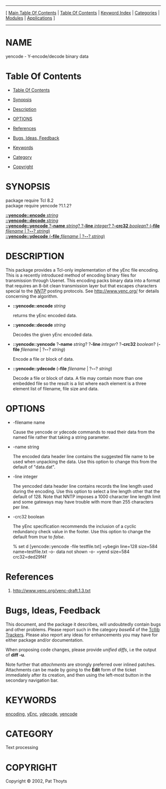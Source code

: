 
[//000000001]: # (yencode \- Text encoding & decoding binary data)
[//000000002]: # (Generated from file 'yencode\.man' by tcllib/doctools with format 'markdown')
[//000000003]: # (Copyright &copy; 2002, Pat Thoyts)
[//000000004]: # (yencode\(n\) 1\.1\.2 tcllib "Text encoding & decoding binary data")

<hr> [ <a href="../../../../toc.md">Main Table Of Contents</a> &#124; <a
href="../../../toc.md">Table Of Contents</a> &#124; <a
href="../../../../index.md">Keyword Index</a> &#124; <a
href="../../../../toc0.md">Categories</a> &#124; <a
href="../../../../toc1.md">Modules</a> &#124; <a
href="../../../../toc2.md">Applications</a> ] <hr>

# NAME

yencode \- Y\-encode/decode binary data

# <a name='toc'></a>Table Of Contents

  - [Table Of Contents](#toc)

  - [Synopsis](#synopsis)

  - [Description](#section1)

  - [OPTIONS](#section2)

  - [References](#section3)

  - [Bugs, Ideas, Feedback](#section4)

  - [Keywords](#keywords)

  - [Category](#category)

  - [Copyright](#copyright)

# <a name='synopsis'></a>SYNOPSIS

package require Tcl 8\.2  
package require yencode ?1\.1\.2?  

[__::yencode::encode__ *string*](#1)  
[__::yencode::decode__ *string*](#2)  
[__::yencode::yencode__ ?__\-name__ *string*? ?__\-line__ *integer*? ?__\-crc32__ *boolean*? \(__\-file__ *filename* &#124; ?__\-\-__? *string*\)](#3)  
[__::yencode::ydecode__ \(__\-file__ *filename* &#124; ?__\-\-__? *string*\)](#4)  

# <a name='description'></a>DESCRIPTION

This package provides a Tcl\-only implementation of the yEnc file encoding\. This
is a recently introduced method of encoding binary files for transmission
through Usenet\. This encoding packs binary data into a format that requires an
8\-bit clean transmission layer but that escapes characters special to the
*[NNTP](\.\./\.\./\.\./\.\./index\.md\#nntp)* posting protocols\. See
[http://www\.yenc\.org/](http://www\.yenc\.org/) for details concerning the
algorithm\.

  - <a name='1'></a>__::yencode::encode__ *string*

    returns the yEnc encoded data\.

  - <a name='2'></a>__::yencode::decode__ *string*

    Decodes the given yEnc encoded data\.

  - <a name='3'></a>__::yencode::yencode__ ?__\-name__ *string*? ?__\-line__ *integer*? ?__\-crc32__ *boolean*? \(__\-file__ *filename* &#124; ?__\-\-__? *string*\)

    Encode a file or block of data\.

  - <a name='4'></a>__::yencode::ydecode__ \(__\-file__ *filename* &#124; ?__\-\-__? *string*\)

    Decode a file or block of data\. A file may contain more than one embedded
    file so the result is a list where each element is a three element list of
    filename, file size and data\.

# <a name='section2'></a>OPTIONS

  - \-filename name

    Cause the yencode or ydecode commands to read their data from the named file
    rather that taking a string parameter\.

  - \-name string

    The encoded data header line contains the suggested file name to be used
    when unpacking the data\. Use this option to change this from the default of
    "data\.dat"\.

  - \-line integer

    The yencoded data header line contains records the line length used during
    the encoding\. Use this option to select a line length other that the default
    of 128\. Note that NNTP imposes a 1000 character line length limit and some
    gateways may have trouble with more than 255 characters per line\.

  - \-crc32 boolean

    The yEnc specification recommends the inclusion of a cyclic redundancy check
    value in the footer\. Use this option to change the default from *true* to
    *false*\.

    % set d \[yencode::yencode \-file testfile\.txt\]
    =ybegin line=128 size=584 name=testfile\.txt
     \-o\- data not shown \-o\-
    =yend size=584 crc32=ded29f4f

# <a name='section3'></a>References

  1. [http://www\.yenc\.org/yenc\-draft\.1\.3\.txt](http://www\.yenc\.org/yenc\-draft\.1\.3\.txt)

# <a name='section4'></a>Bugs, Ideas, Feedback

This document, and the package it describes, will undoubtedly contain bugs and
other problems\. Please report such in the category *base64* of the [Tcllib
Trackers](http://core\.tcl\.tk/tcllib/reportlist)\. Please also report any ideas
for enhancements you may have for either package and/or documentation\.

When proposing code changes, please provide *unified diffs*, i\.e the output of
__diff \-u__\.

Note further that *attachments* are strongly preferred over inlined patches\.
Attachments can be made by going to the __Edit__ form of the ticket
immediately after its creation, and then using the left\-most button in the
secondary navigation bar\.

# <a name='keywords'></a>KEYWORDS

[encoding](\.\./\.\./\.\./\.\./index\.md\#encoding),
[yEnc](\.\./\.\./\.\./\.\./index\.md\#yenc),
[ydecode](\.\./\.\./\.\./\.\./index\.md\#ydecode),
[yencode](\.\./\.\./\.\./\.\./index\.md\#yencode)

# <a name='category'></a>CATEGORY

Text processing

# <a name='copyright'></a>COPYRIGHT

Copyright &copy; 2002, Pat Thoyts
